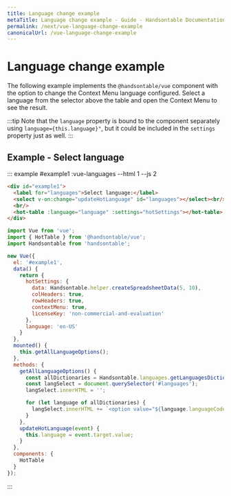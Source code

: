 ```yaml
---
title: Language change example
metaTitle: Language change example - Guide - Handsontable Documentation
permalink: /next/vue-language-change-example
canonicalUrl: /vue-language-change-example
---
```


# Language change example

The following example implements the `@handsontable/vue` component with the option to change the Context Menu language configured. Select a language from the selector above the table and open the Context Menu to see the result.

:::tip
Note that the `language` property is bound to the component separately using `language={this.language}"`, but it could be included in the `settings` property just as well.
:::

## Example - Select language

::: example #example1 :vue-languages --html 1 --js 2
```html
<div id="example1">
  <label for="languages">Select language:</label>
  <select v-on:change="updateHotLanguage" id="languages"></select><br/>
  <br/>
  <hot-table :language="language" :settings="hotSettings"></hot-table>
</div>
```
```js
import Vue from 'vue';
import { HotTable } from '@handsontable/vue';
import Handsontable from 'handsontable';

new Vue({
  el: '#example1',
  data() {
    return {
      hotSettings: {
        data: Handsontable.helper.createSpreadsheetData(5, 10),
        colHeaders: true,
        rowHeaders: true,
        contextMenu: true,
        licenseKey: 'non-commercial-and-evaluation'
      },
      language: 'en-US'
    }
  },
  mounted() {
    this.getAllLanguageOptions();
  },
  methods: {
    getAllLanguageOptions() {
      const allDictionaries = Handsontable.languages.getLanguagesDictionaries();
      const langSelect = document.querySelector('#languages');
      langSelect.innerHTML = '';

      for (let language of allDictionaries) {
        langSelect.innerHTML += `<option value="${language.languageCode}">${language.languageCode}</option>`
      }
    },
    updateHotLanguage(event) {
      this.language = event.target.value;
    }
  },
  components: {
    HotTable
  }
});
```
:::
